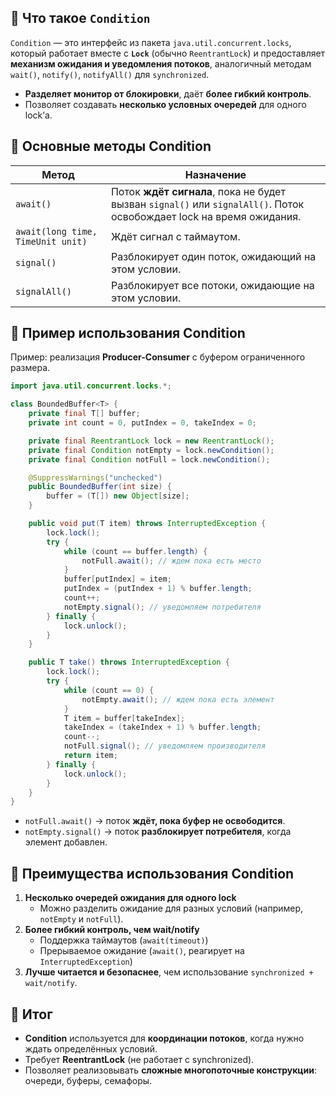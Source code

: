 ## 🔹 Что такое `Condition`
`Condition` — это интерфейс из пакета `java.util.concurrent.locks`, который работает вместе с **`Lock`** (обычно `ReentrantLock`) и предоставляет **механизм ожидания и уведомления потоков**, аналогичный методам `wait()`, `notify()`, `notifyAll()` для `synchronized`.
- **Разделяет монитор от блокировки**, даёт **более гибкий контроль**.
- Позволяет создавать **несколько условных очередей** для одного lock’а.
## 🔹 Основные методы Condition

|Метод|Назначение|
|---|---|
|`await()`|Поток **ждёт сигнала**, пока не будет вызван `signal()` или `signalAll()`. Поток освобождает lock на время ожидания.|
|`await(long time, TimeUnit unit)`|Ждёт сигнал с таймаутом.|
|`signal()`|Разблокирует один поток, ожидающий на этом условии.|
|`signalAll()`|Разблокирует все потоки, ожидающие на этом условии.|

## 🔹 Пример использования Condition
Пример: реализация **Producer-Consumer** с буфером ограниченного размера.

```java
import java.util.concurrent.locks.*;

class BoundedBuffer<T> {
    private final T[] buffer;
    private int count = 0, putIndex = 0, takeIndex = 0;

    private final ReentrantLock lock = new ReentrantLock();
    private final Condition notEmpty = lock.newCondition();
    private final Condition notFull = lock.newCondition();

    @SuppressWarnings("unchecked")
    public BoundedBuffer(int size) {
        buffer = (T[]) new Object[size];
    }

    public void put(T item) throws InterruptedException {
        lock.lock();
        try {
            while (count == buffer.length) {
                notFull.await(); // ждем пока есть место
            }
            buffer[putIndex] = item;
            putIndex = (putIndex + 1) % buffer.length;
            count++;
            notEmpty.signal(); // уведомляем потребителя
        } finally {
            lock.unlock();
        }
    }

    public T take() throws InterruptedException {
        lock.lock();
        try {
            while (count == 0) {
                notEmpty.await(); // ждем пока есть элемент
            }
            T item = buffer[takeIndex];
            takeIndex = (takeIndex + 1) % buffer.length;
            count--;
            notFull.signal(); // уведомляем производителя
            return item;
        } finally {
            lock.unlock();
        }
    }
}
```
- `notFull.await()` → поток **ждёт, пока буфер не освободится**.
- `notEmpty.signal()` → поток **разблокирует потребителя**, когда элемент добавлен.
## 🔹 Преимущества использования Condition
1. **Несколько очередей ожидания для одного lock**
    - Можно разделить ожидание для разных условий (например, `notEmpty` и `notFull`).
2. **Более гибкий контроль, чем wait/notify**
    - Поддержка таймаутов (`await(timeout)`)
    - Прерываемое ожидание (`await()`, реагирует на `InterruptedException`)
3. **Лучше читается и безопаснее**, чем использование `synchronized + wait/notify`.
## 🔹 Итог
- **Condition** используется для **координации потоков**, когда нужно ждать определённых условий.
- Требует **ReentrantLock** (не работает с synchronized).
- Позволяет реализовывать **сложные многопоточные конструкции**: очереди, буферы, семафоры.
